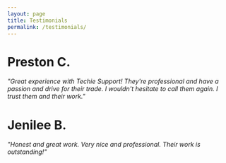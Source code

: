 ```yaml
---
layout: page
title: Testimonials
permalink: /testimonials/
---
```


# Preston C.

*"Great experience with Techie Support!  They're professional and have a passion and drive for their trade.  I wouldn't hesitate to call them again.  I trust them and their work."*

# Jenilee B.

*"Honest and great work.  Very nice and professional.  Their work is outstanding!"*